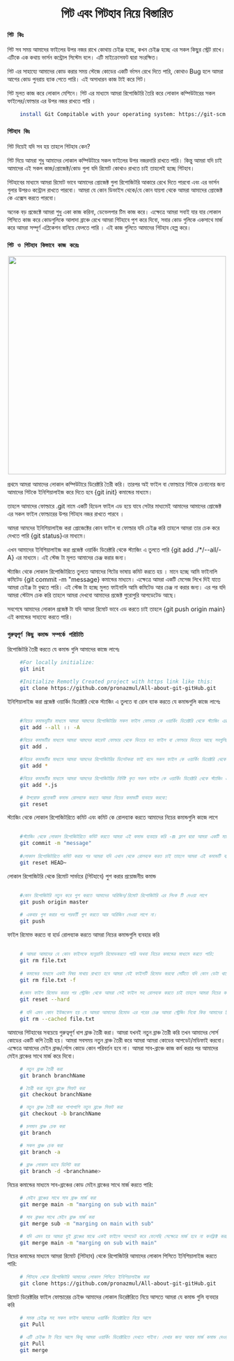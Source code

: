 <h1 align="center">গিট এবং গিটহাব নিয়ে বিস্তারিত</h1>

### `গিট কিঃ`

গিট সব সময় আমাদের ফাইলের উপর নজর রাখে কোথায় চেইঞ্জ হচ্ছে, কখন চেইঞ্জ হচ্ছে এর সকল কিছু্র স্ট্রেট রাখে। এটিকে এক কথায় ভার্সন কন্ট্রোল সিস্টেম বলে। এটি মাইক্রোসফট দ্বারা সংরক্ষিত। 

গিট এর সাহায্যে আমাদের কোড করার সময় স্টেজে কোডের একটি র্ভাসন রেখে দিতে পারি, কোথাও Bug হলে আমরা আগের কোড পুনরায় ব্যাক পেতে পারি। এই অসাধারন কাজ টাই করে গিট। 

গিট মূলত কাজ করে লোকাল মেশিনে। গিট এর মাধ্যমে আমরা রিপোজিটরি তৈরি করে লোকাল কম্পিউটারের সকল ফাইলের/ফোল্ডার এর উপর নজর রাখতে পারি । 

```sh
    install Git Compitable with your operating system: https://git-scm.com 
```

### `গিটহাব কিঃ`

গিট দিয়েই যদি সব হয় তাহলে গিটহাব কেন?

গিট দিয়ে আমরা শুধু আমাদের লোকাল কম্পিউটারে সকল ফাইলের উপর নজরদারি রাখতে পারি। কিন্তু আমরা যদি চাই আমাদের এই সকল কাজ/প্রোজেক্ট/কোড গুলা যদি রিমোট কোথাও রাখতে চাই তাহলেই হচ্ছে গিটহাব। 

গিটহাবের মাধ্যমে আমরা রিমোট ভাবে আমাদের প্রোজেক্ট গুলা রিপোজিটরি আকারে রেখে দিতে পারবো এবং এর ভার্সন গুলার উপরও কন্ট্রোল রাখতে পারবো। আমরা যে কোন ডিভাইস থেকে/যে কোন যায়গা থেকে আমরা আমাদের প্রোজেক্ট কে এক্সেস করতে পারবো। 

অনেক বড় প্রজেক্টে আমরা শুধু একা কাজ করিনা, ডেভেলপার টিম কাজ করে। এক্ষেত্রে আমরা সবাই যার যার লোকাল পিসিতে কাজ করে কোডগুলিকে আলাদা ব্রাঞ্চে রেখে আমরা গিটহাবে পুশ করে দিবো, সবার কোড গুলিকে একসাথে মার্জ করে আমরা সম্পূর্ণ এপ্লিকেশন বানিয়ে ফেলতে পারি । এই কাজ গুলিতে আমাদের গিটহাব হেল্প করে। 

### `গিট ও গিটহাব কিভাবে কাজ করেঃ`

<p align="center"><a href="#" target="_blank"><img src="https://i.ibb.co/QP0dwbF/Screenshot-2021-04-30-131627.png" width="500"></a></p>

প্রথমে আমরা আমাদের লোকাল কম্পিউটারে ডিরেক্টরি তৈরী করি। তারপর অই ফাইল বা ফোল্ডারে গিটকে চেনানোর জন্য আমাদের গিটকে ইনিশিয়ালাইজ করে দিতে হবে {git init} কমান্ডের মাধ্যমে। 

তাহলে আমাদের ফোল্ডারে .git নামে একটি হিডেল ফাইল এড হয়ে যাবে সেটার মাধ্যমেই আমাদের আমাদের প্রোজেক্ট এর সকল ফাইল ফোল্ডারের উপর গিটহাব নজর রাখতে পারবে । 
 
আমরা আমদের ইনিশিয়ালাইজ করা প্রোজেক্টের কোন ফাইল বা ফোল্ডার যদি চেইঞ্জ করি তাহলে আমরা তার চেক করে দেখতে পারি {git status}এর মাধ্যমে। 

এখন আমাদের ইনিশিয়ালাইজ করা প্রজেক্ট ওয়ার্কিং ডিরেক্টরি থেকে স্ট্যাজিং এ তুলতে পারি {git add ./*/--all/-A} এর মাধ্যমে। এই স্টেজ টা মূলত আমাদের চেঞ্জ করার জন্য। 

স্ট্যাজিং থেকে লোকাল রিপোজিটরিতে তুলতে আমাদের গিটের ভাষায় কমিট করতে হয় । মানে হচ্ছে আমি ফাইনালি কমিটেড {git commit -m "message} কমান্ডের মাধ্যমে। এক্ষেত্রে আমরা একটি মেসেজ লিখে দিই যাতে আমরা চেইঞ্জ টা বুঝতে পারি। এই স্টেজ টা হচ্ছে মুলত ফাইনালি আমি কমিটেড আর চেঞ্জ না করার জন্য। এর পর যদি আমরা স্টেটাস চেক করি তাহলে আমরা দেখবো আমাদের প্রজেক্ট পুরোপুরি আপডেটেড আছে। 

সবশেষে আমাদের লোকাল প্রজেক্ট টা যদি আমরা রিমোট ভাবে এড করতে চাই তাহলে {git push origin main} এই কমান্ডের সাহায্যে করতে পারি।

### `গুরুত্বপূর্ণ কিছু কমান্ড সম্পর্কে পরিচিতি`

রিপোজিটরি তৈরী করতে যে কমান্ড গুলি আমাদের কাজে লাগেঃ
```sh
    #For locally initialize: 
    git init

    #Initialize Remotly Created project with https link like this: 
    git clone https://github.com/pronazmul/All-about-git-gitHub.git
```

ইনিশিয়ালাইজ করা প্রজেক্ট ওয়ার্কিং ডিরেক্টরি থেকে স্ট্যাজিং এ তুলতে বা রোল ব্যাক করতে যে কমান্ডগুলি কাজে লাগেঃ

```sh

    #নিচের কমান্ডদুটির মাধ্যমে আমরা আমদের রিপোজিটরির সকল ফাইল ফোল্ডার কে ওয়ার্কিং ডিরেক্টরি থেকে স্ট্যাজিং এর তুলতে পারি:  
    git add --all ।। -A
    
    #নিচের কমান্ডটির মাধ্যমে আমরা আমদের কারেন্ট ফোল্ডার থেকে ভিতরে যত ফাইল বা ফোল্ডার ভিতরে আছে সবগুলিকে আমরা ওয়ার্কিং ডিরেক্টরি থেকে স্ট্যাজিং এ তুলতে পারি। কিন্তু এক্ষেত্রে আমরা আমারদের রিপোজিটরিতে কারেন্ট ফোল্ডার থেকে পিছনে যদি কোন ফাইল বা ফোল্ডার থাকে তাহলে কাজ করবে না। 
    git add . 

    #নিচের কমান্ডটির মাধ্যমে আমরা আমদের রিপোজিটরির ডিলেটকরা ফাই বাদে সকল ফাইল কে ওয়ার্কিং ডিরেক্টরি থেকে স্ট্যাজিং এর তুলতে পারি:  
    git add *

    #নিচের কমান্ডটির মাধ্যমে আমরা আমদের রিপোজিটরির নির্দিষ্ট কৃত সকল ফাইল কে ওয়ার্কিং ডিরেক্টরি থেকে স্ট্যাজিং এর তুলতে পারি:  
    git add *.js

    # উপরোক্ত প্রত্তেকটি কমান্ড রোলব্যাক করতে আমরা নিচের কমান্ডটি ব্যবহার করবো: 
    git reset

```

স্ট্যাজিং থেকে লোকাল রিপোজিটরিতে কমিট এবং কমিট কে রোলব্যাক করতে আমাদের নিচের কমান্ডগুলি কাজে লাগে

```sh

    #স্ট্যাজিং থেকে লোকাল রিপোজিটরিতে কমিট করতে আমরা এই কমান্ড ব্যবহার করি -m ফ্লাগ দ্বারা আমরা একটি ম্যাসেজ সেট করে দেই যাতে আমরা আমাদের চেঞ্জ টা বুঝতে পারি:  
    git commit -m "message"
    
    #লোকাল রিপোজিটরিতে কমিট করার পর আমরা যদি এখান থেকে রোলব্যক করত চাই তাহলে আমরা এই কমান্ডটি ব্যবহার করবো। এক্ষেতে এটি আমদের নিচের স্টেজ গুলি বাদ দিয়ে আমাদের ওয়ার্কিং স্টেজ এ নিয়ে যাবে:
    git reset HEAD~ 

```

লোকাল রিপোজিটরি থেকে রিমোট সার্ভারে (গিটহাবে) পুশ করার প্রয়োজনীয় কমান্ড

```sh

    #কোন রিপোজিটরি নতুন করে পুশ করতে আমাদের অরিজিন/রিমোট রিপোজিটরি এর লিংক টি দেওয়া লাগে  
    git push origin master
    
    # একবার পুশ করার পর পরবর্তী পুশ করতে আর অরিজিন দেওয়া লাগে না। 
    git push

```

ফাইল রিমোভ করতে বা হার্ড রোলব্যাক করতে আমরা নিচের কমান্ডগুলি ব্যবহার করি

```sh

    # আমরা আমাদের যে কোন ফাইলকে ম্যনুয়ালি রিমোভকরতে পারি অথবা নিচের কমান্ডের মাধ্যমে করতে পারি:  
    git rm file.txt
    
    # কমান্ডের মাধ্যমে একটা বিষয় মাথায় রাখতে হবে আমরা যেই ফাইলটি রিমোভ করবো সেটিতে যদি কোন ডেটা থাকে যেটি স্টেজ এ এড করা নেই তাহলে এরর দিবে। এটিকে  র্ফোসকরে রিমোভ করতে চাইলে আমরা নিচের কমান্ড ব্যবহার করতে পারি।  
    git rm file.txt -f
    
    #কোন ফাইল রিমোভ করার পর স্ট্রেজিং থেকে আমরা সেই ফাইল সহ রোলব্যক করতে চাই তাহলে আমরা নিচের কমান্ড ব্যবহার করবো:
    git reset --hard
    
    # যদি এমন কোন ইউজকেস হয় যে আমরা আমাদের রিমোভ এর পরের চেঞ্জ আমরা স্ট্রেজিং নিবো কিন্ত আমাদের রিমোভ করা ফাইলটি ওয়ার্কিং ডিরেক্টরি তো থাকবে তাহলে আমরা এই কমান্ড ব্যবহার করতে পারি
    git rm --cached file.txt

```
আমাদের গিটহাবের সবচেয়ে গুরুত্বপূর্ণ ধাপ ব্রাঞ্চ তৈরী করা।  আমরা যখনই নতুন ব্রাঞ্চ তৈরী করি তখন আমাদের সোর্স কোডের একটি কপি তৈরী হয়। আমরা সবসময় নতুন ব্রাঞ্চ তৈরী করে আমরা আমরা কোডের আপডেট/মডিফাই করবো। এক্ষেত্রে আমাদের মেইন ব্রাঞ্চ/র্সোস কোডে কোন পরিবর্তন হবে না। আমরা সাব-ব্রাঞ্চে কাজ কর্ম করার পর আমাদের মেইন ব্রাঞ্চের সাথে মার্জ করে দিবো। 

```sh
    # নতুন ব্রাঞ্চ তৈরী করা
    git branch branchName

    # তৈরী করা নতুন ব্রাঞ্চে সিফট করা
    git checkout branchName

    # নতুন ব্রাঞ্চ তৈরী করা পাশাপাশি নতুন ব্রাঞ্চে সিফট করা
    git checkout -b branchName

    # চলমান ব্রাঞ্চ চেক করা
    git branch

    # সকল ব্রাঞ্চ চেক করা
    git branch -a
    
    # ব্রাঞ্চ লোকাল ভাবে ডিলিট করা
    git branch -d <branchname>
```

নিচের কমান্ডের মাধ্যমে সাব-ব্রাঞ্চের কোড মেইন ব্রাঞ্চের সাথে মার্জ করতে পারি: 

```sh
    # মেইন ব্রাঞ্চের সাথে সাব ব্রাঞ্চ মার্জ করা
    git merge main -m "marging on sub with main"

    # সাব ব্রাঞ্চর সাথে মেইন ব্রাঞ্চ মার্জ করা
    git merge sub -m "marging on main with sub"

    # যদি এমন হয় আমরা দুই ব্রাঞ্চের মাঝে একই ফাইলে আপডেট করে ফেলেছি সেক্ষেত্রে মার্জ হবে না কনফ্লিক্ট করবে। আমাদের ম্যানুয়ালি কনফ্লিক্ট রিমোভ করে কোন ডেটা রাখবো সেটি সিলেক্ট দিতে হবে। তারপর আবার কমান দিতে হবে। 
    git merge main -m "marging on sub with main"
```

নিচের কমান্ডের মাধ্যমে আমরা রিমোট (গিটহাব) থেকে রিপোজিটরি আমাদের লোকাল পিসিতে ইনিশিয়ালাইজ করতে পারি: 

```sh
    # গিটহাব থেকে রিপোজিটরি আমাদের লোকাল পিসিতে ইনিশিয়ালাইজ করা
    git clone https://github.com/pronazmul/All-about-git-gitHub.git

```

রিমোট ডিরেক্টরির ফাইল ফোল্ডারের চেইঞ্চ আমাদের লোকাল ডিরেক্টরিতে নিয়ে আসতে আমরা যে কমান্ড গুলি ব্যবহার করি

```sh
    # সমস্ত চেইঞ্জ সহ সকল ফাইল আমাদের ওয়ার্কিং ডিরেক্টরিতে নিয়ে আসে
    git Pull

    # এটি চেইঞ্চ টা নিয়ে আসে কিন্তু আমরা ওয়ার্কিং ডিরেক্টরিতে দেখতে পাইনা। দেখার জন্য আবার মার্জ কমান্ড দেওয়া লাগে। 
    git Pull
    git merge
```
